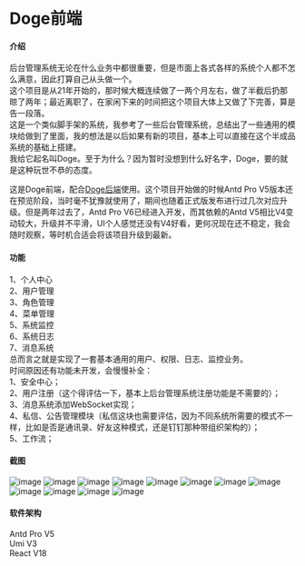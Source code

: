 # Doge前端

#### 介绍
后台管理系统无论在什么业务中都很重要，但是市面上各式各样的系统个人都不怎么满意，因此打算自己从头做一个。  
这个项目是从21年开始的，那时候大概连续做了一两个月左右，做了半截后扔那晾了两年；最近离职了，在家闲下来的时间把这个项目大体上又做了下完善，算是告一段落。  
这是一个类似脚手架的系统，我参考了一些后台管理系统，总结出了一些通用的模块给做到了里面，我的想法是以后如果有新的项目，基本上可以直接在这个半成品系统的基础上搭建。  
我给它起名叫Doge。至于为什么？因为暂时没想到什么好名字，Doge，要的就是这种玩世不恭的态度。

这是Doge前端，配合[Doge后端](https://github.com/a1782680475/doge-backend)使用。这个项目开始做的时候Antd Pro V5版本还在预览阶段，当时毫不犹豫就使用了，期间也随着正式版发布进行过几次对应升级。但是两年过去了，Antd Pro V6已经进入开发，而其依赖的Antd V5相比V4变动较大，升级并不平滑，UI个人感觉还没有V4好看，更何况现在还不稳定，我会随时观察，等时机合适会将该项目升级到最新。

#### 功能
1、个人中心  
2、用户管理  
3、角色管理  
4、菜单管理  
5、系统监控  
6、系统日志  
7、消息系统  
总而言之就是实现了一套基本通用的用户、权限、日志、监控业务。  
时间原因还有功能未开发，会慢慢补全：  
1、安全中心；  
2、用户注册（这个得评估一下，基本上后台管理系统注册功能是不需要的）；  
3、消息系统添加WebSocket实现；  
4、私信、公告管理模块（私信这块也需要评估，因为不同系统所需要的模式不一样，比如是否是通讯录、好友这种模式，还是钉钉那种带组织架构的）；  
5、工作流；


#### 截图
![image](https://user-images.githubusercontent.com/32875468/219319330-e34572d8-1898-4a8f-ae6a-80785129cf17.png)
![image](https://user-images.githubusercontent.com/32875468/219321578-0a8b4eee-ccaf-49d5-b6e5-ab72d4afb9fa.png)
![image](https://user-images.githubusercontent.com/32875468/219321663-d3f94844-fba4-4456-9aae-015c9a320a12.png)
![image](https://user-images.githubusercontent.com/32875468/219321711-d901f6d4-e167-4d45-b706-1cb651fa0daa.png)
![image](https://user-images.githubusercontent.com/32875468/219321776-780a3397-6bf4-44fc-9281-171e18d32710.png)
![image](https://user-images.githubusercontent.com/32875468/219321840-01edc430-e8e2-4956-97cd-56c67bb629a0.png)
![image](https://user-images.githubusercontent.com/32875468/219321921-b8f7cd8d-8f99-418b-a2f6-586d5c7a321d.png)
![image](https://user-images.githubusercontent.com/32875468/219321972-fc82ab5d-6a48-4467-bb42-b5cb290e6914.png)
![image](https://user-images.githubusercontent.com/32875468/219322289-a5457e32-98bb-43e0-9287-2d2789298aa1.png)
![image](https://user-images.githubusercontent.com/32875468/219322520-35f09424-0ec7-490a-8e7f-42acecfb7c30.png)
![image](https://user-images.githubusercontent.com/32875468/219322613-6e9e8c11-3c87-422b-be88-5c04fc1591a1.png)
![image](https://user-images.githubusercontent.com/32875468/219322682-ed16950b-60d2-4bb0-b408-792dc50ddc05.png)


#### 软件架构
Antd Pro V5  
Umi V3  
React V18
